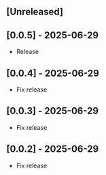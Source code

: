 ## [Unreleased]

## [0.0.5] - 2025-06-29

- Release

## [0.0.4] - 2025-06-29

- Fix release

## [0.0.3] - 2025-06-29

- Fix release

## [0.0.2] - 2025-06-29

- Fix release

